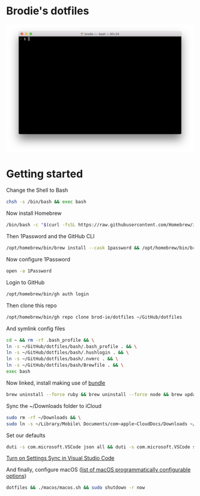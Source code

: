 # Brodie's dotfiles

![Screenshot.png](Screenshot.png)

# Getting started

Change the Shell to Bash

```zsh
chsh -s /bin/bash && exec bash
```

Now install Homebrew

```bash
/bin/bash -c "$(curl -fsSL https://raw.githubusercontent.com/Homebrew/install/HEAD/install.sh)"
```

Then 1Password and the GitHub CLI

```bash
/opt/homebrew/bin/brew install --cask 1password && /opt/homebrew/bin/brew install gh
```

Now configure 1Password

```bash
open -a 1Password
```

Login to GitHub

```bash
/opt/homebrew/bin/gh auth login
```

Then clone this repo

```bash
/opt/homebrew/bin/gh repo clone brod-ie/dotfiles ~/GitHub/dotfiles
```

And symlink config files

```bash
cd ~ && rm -rf .bash_profile && \
ln -s ~/GitHub/dotfiles/bash/.bash_profile . && \
ln -s ~/GitHub/dotfiles/bash/.hushlogin . && \
ln -s ~/GitHub/dotfiles/bash/.nvmrc . && \
ln -s ~/GitHub/dotfiles/bash/Brewfile . && \
exec bash
```

Now linked, install making use of [bundle](https://apple.stackexchange.com/a/256269/181634)

```bash
brew uninstall --force ruby && brew uninstall --force node && brew update && brew bundle && mkdir ~/.nvm && nvm install
```

Sync the ~/Downloads folder to iCloud

```bash
sudo rm -rf ~/Downloads && \
sudo ln -s ~/Library/Mobile\ Documents/com~apple~CloudDocs/Downloads ~/Downloads
```

Set our defaults

```bash
duti -s com.microsoft.VSCode json all && duti -s com.microsoft.VSCode svg all
```

[Turn on Settings Sync in Visual Studio Code](https://code.visualstudio.com/docs/editor/settings-sync)

And finally, configure macOS ([list of macOS programmatically configurable options](https://macos-defaults.com))

```bash
dotfiles && ./macos/macos.sh && sudo shutdown -r now
```
